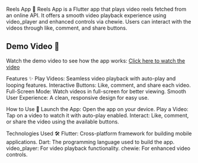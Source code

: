 Reels App 🎥
Reels App is a Flutter app that plays video reels fetched from an online API. It offers a smooth video playback experience using video_player and enhanced controls via chewie. Users can interact with the videos through like, comment, and share buttons.

## Demo Video 🎥
Watch the demo video to see how the app works:
[Click here to watch the video](https://drive.google.com/file/d/1KKWy0q6-oR-8eI04pDK26RtsYlDCG5nl/view?usp=drive_link)

Features ✨
Play Videos: Seamless video playback with auto-play and looping features.
Interactive Buttons: Like, comment, and share each video.
Full-Screen Mode: Watch videos in full-screen for better viewing.
Smooth User Experience: A clean, responsive design for easy use.

How to Use 📲
Launch the App: Open the app on your device.
Play a Video: Tap on a video to watch it with auto-play enabled.
Interact: Like, comment, or share the video using the available buttons.

Technologies Used 🛠
Flutter: Cross-platform framework for building mobile applications.
Dart: The programming language used to build the app.
video_player: For video playback functionality.
chewie: For enhanced video controls.

